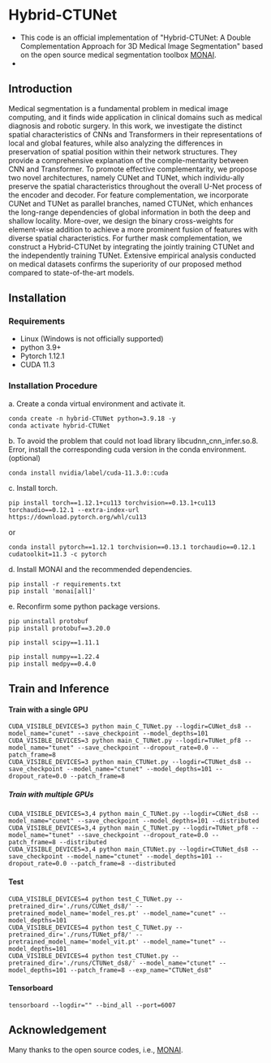 # Hybrid-CTUNet

- This code is an official implementation of "Hybrid-CTUNet: A Double Complementation Approach for 3D Medical Image Segmentation" based on the open source medical segmentation toolbox [MONAI](https://github.com/Project-MONAI/research-contributions/tree/main).
- 
## Introduction
Medical segmentation is a fundamental problem in medical image computing, and it finds wide application in clinical domains such as medical diagnosis and robotic surgery. In this work, we investigate the distinct spatial characteristics of CNNs and Transformers in their representations of local and global features, while also analyzing the differences in preservation of spatial position within their network structures. They provide a comprehensive explanation of the comple-mentarity between CNN and Transformer. To promote effective complementarity, we propose two novel architectures, namely CUNet and TUNet, which individu-ally preserve the spatial characteristics throughout the overall U-Net process of the encoder and decoder. For feature complementation, we incorporate CUNet and TUNet as parallel branches, named CTUNet, which enhances the long-range dependencies of global information in both the deep and shallow locality. More-over, we design the binary cross-weights for element-wise addition to achieve a more prominent fusion of features with diverse spatial characteristics. For further mask complementation, we construct a Hybrid-CTUNet by integrating the jointly training CTUNet and the independently training TUNet. Extensive empirical analysis conducted on medical datasets confirms the superiority of our proposed method compared to state-of-the-art models.

## Installation 

### Requirements 

- Linux (Windows is not officially supported)
- python 3.9+
- Pytorch 1.12.1
- CUDA 11.3

### Installation Procedure

a. Create a conda virtual environment and activate it.
```shell
conda create -n hybrid-CTUNet python=3.9.18 -y
conda activate hybrid-CTUNet 
```

b. To avoid the problem that could not load library libcudnn_cnn_infer.so.8. Error, install the corresponding cuda version in the conda environment. (optional)
```shell
conda install nvidia/label/cuda-11.3.0::cuda
```

c. Install torch.
```shell
pip install torch==1.12.1+cu113 torchvision==0.13.1+cu113 torchaudio==0.12.1 --extra-index-url https://download.pytorch.org/whl/cu113
```
or
```shell
conda install pytorch==1.12.1 torchvision==0.13.1 torchaudio==0.12.1 cudatoolkit=11.3 -c pytorch
```

d. Install MONAI and the recommended dependencies.
```shell
pip install -r requirements.txt
pip install 'monai[all]'
```

e. Reconfirm some python package versions. 
```shell
pip uninstall protobuf
pip install protobuf==3.20.0

pip install scipy==1.11.1

pip install numpy==1.22.4
pip install medpy==0.4.0 
```

## Train and Inference 

#### Train with a single GPU

```shell
CUDA_VISIBLE_DEVICES=3 python main_C_TUNet.py --logdir=CUNet_ds8 --model_name="cunet" --save_checkpoint --model_depths=101
CUDA_VISIBLE_DEVICES=3 python main_C_TUNet.py --logdir=TUNet_pf8 --model_name="tunet" --save_checkpoint --dropout_rate=0.0 --patch_frame=8
CUDA_VISIBLE_DEVICES=3 python main_CTUNet.py --logdir=CTUNet_ds8 --save_checkpoint --model_name="ctunet" --model_depths=101 --dropout_rate=0.0 --patch_frame=8
```

##### Train with multiple GPUs

```shell
CUDA_VISIBLE_DEVICES=3,4 python main_C_TUNet.py --logdir=CUNet_ds8 --model_name="cunet" --save_checkpoint --model_depths=101 --distributed
CUDA_VISIBLE_DEVICES=3,4 python main_C_TUNet.py --logdir=TUNet_pf8 --model_name="tunet" --save_checkpoint --dropout_rate=0.0 --patch_frame=8 --distributed
CUDA_VISIBLE_DEVICES=3,4 python main_CTUNet.py --logdir=CTUNet_ds8 --save_checkpoint --model_name="ctunet" --model_depths=101 --dropout_rate=0.0 --patch_frame=8 --distributed
```

#### Test

```shell
CUDA_VISIBLE_DEVICES=4 python test_C_TUNet.py --pretrained_dir='./runs/CUNet_ds8/' --pretrained_model_name='model_res.pt' --model_name="cunet" --model_depths=101
CUDA_VISIBLE_DEVICES=4 python test_C_TUNet.py --pretrained_dir='./runs/TUNet_pf8/' --pretrained_model_name='model_vit.pt' --model_name="tunet" --model_depths=101
CUDA_VISIBLE_DEVICES=4 python test_CTUNet.py --pretrained_dir='./runs/CTUNet_ds8/' --model_name="ctunet" --model_depths=101 --patch_frame=8 --exp_name="CTUNet_ds8"
```


#### Tensorboard

```shell
tensorboard --logdir="" --bind_all --port=6007
```

## Acknowledgement
Many thanks to the open source codes, i.e., [MONAI](https://github.com/Project-MONAI/research-contributions).
